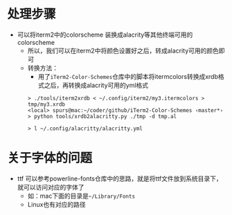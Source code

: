 

# 处理步骤

- 可以将iterm2中的colorscheme 装换成alacrity等其他终端可用的colorscheme
    - 所以，我们可以在iterm2中将颜色设置好之后，转成alacrity可用的颜色即可
    - 转换方法：
        - 用了`iTerm2-Color-Schemes`仓库中的脚本将itermcolors转换成xrdb格式之后，再转换成alacrity可用的yml格式
        ```
        > ./tools/iterm2xrdb < ~/.config/iterm2/my3.itermcolors > tmp/my3.xrdb
        <local> spurs@mac:~/coder/github/iTerm2-Color-Schemes ‹master*›
        > python tools/xrdb2alacritty.py ./tmp -d tmp.al

        > l ~/.config/alacritty/alacritty.yml
        ```

# 关于字体的问题

- ttf 可以参考powerline-fonts仓库中的思路，就是将ttf文件放到系统目录下，就可以访问对应的字体了
    - 如：mac下面的目录是`~/Library/Fonts`
    - Linux也有对应的路径

